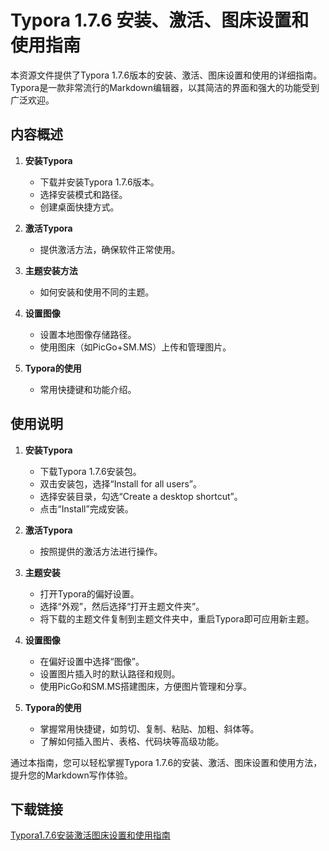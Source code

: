 # Typora 1.7.6 安装、激活、图床设置和使用指南

本资源文件提供了Typora 1.7.6版本的安装、激活、图床设置和使用的详细指南。Typora是一款非常流行的Markdown编辑器，以其简洁的界面和强大的功能受到广泛欢迎。

## 内容概述

1. **安装Typora**
   - 下载并安装Typora 1.7.6版本。
   - 选择安装模式和路径。
   - 创建桌面快捷方式。

2. **激活Typora**
   - 提供激活方法，确保软件正常使用。

3. **主题安装方法**
   - 如何安装和使用不同的主题。

4. **设置图像**
   - 设置本地图像存储路径。
   - 使用图床（如PicGo+SM.MS）上传和管理图片。

5. **Typora的使用**
   - 常用快捷键和功能介绍。

## 使用说明

1. **安装Typora**
   - 下载Typora 1.7.6安装包。
   - 双击安装包，选择“Install for all users”。
   - 选择安装目录，勾选“Create a desktop shortcut”。
   - 点击“Install”完成安装。

2. **激活Typora**
   - 按照提供的激活方法进行操作。

3. **主题安装**
   - 打开Typora的偏好设置。
   - 选择“外观”，然后选择“打开主题文件夹”。
   - 将下载的主题文件复制到主题文件夹中，重启Typora即可应用新主题。

4. **设置图像**
   - 在偏好设置中选择“图像”。
   - 设置图片插入时的默认路径和规则。
   - 使用PicGo和SM.MS搭建图床，方便图片管理和分享。

5. **Typora的使用**
   - 掌握常用快捷键，如剪切、复制、粘贴、加粗、斜体等。
   - 了解如何插入图片、表格、代码块等高级功能。

通过本指南，您可以轻松掌握Typora 1.7.6的安装、激活、图床设置和使用方法，提升您的Markdown写作体验。

## 下载链接

[Typora1.7.6安装激活图床设置和使用指南](https://pan.quark.cn/s/a2e860d6a582)